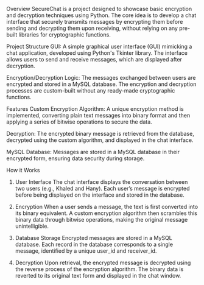 Overview
SecureChat is a project designed to showcase basic encryption and decryption techniques using Python. The core idea is to develop a chat interface that securely transmits messages by encrypting them before sending and decrypting them upon receiving, without relying on any pre-built libraries for cryptographic functions.

Project Structure
GUI: A simple graphical user interface (GUI) mimicking a chat application, developed using Python's Tkinter library. The interface allows users to send and receive messages, which are displayed after decryption.

Encryption/Decryption Logic: The messages exchanged between users are encrypted and stored in a MySQL database. The encryption and decryption processes are custom-built without any ready-made cryptographic functions.

Features
Custom Encryption Algorithm: A unique encryption method is implemented, converting plain text messages into binary format and then applying a series of bitwise operations to secure the data.

Decryption: The encrypted binary message is retrieved from the database, decrypted using the custom algorithm, and displayed in the chat interface.

MySQL Database: Messages are stored in a MySQL database in their encrypted form, ensuring data security during storage.

How it Works
1. User Interface
The chat interface displays the conversation between two users (e.g., Khaled and Hany). Each user’s message is encrypted before being displayed on the interface and stored in the database.

2. Encryption
When a user sends a message, the text is first converted into its binary equivalent. A custom encryption algorithm then scrambles this binary data through bitwise operations, making the original message unintelligible.

3. Database Storage
Encrypted messages are stored in a MySQL database. Each record in the database corresponds to a single message, identified by a unique user_id and receiver_id.

4. Decryption
Upon retrieval, the encrypted message is decrypted using the reverse process of the encryption algorithm. The binary data is reverted to its original text form and displayed in the chat window.

